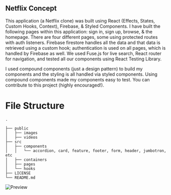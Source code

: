 ## Netflix Concept

This application (a Netflix clone) was built using React (Effects, States, Custom Hooks, Context), Firebase, & Styled Components. I have built the following pages within this application: sign in, sign up, browse, & the homepage. There are four different pages, some using protected routes with auth listeners. Firebase firestore handles all the data and that data is retrieved using a custom hook; authentication is used on all pages, which is handled by Firebase as well. We used Fuse.js for live search, React router for navigation, and tested all our components using React Testing Library.

I used compound components (just a design pattern) to build my components and the styling is all handled via styled components. Using compound components made my components easy to test. You can contribute to this project (highly encouraged!).

# File Structure
```
.

├── public
│   ├── images
│   ├── videos
├── src
│   ├── components
│   │   └── accordion, card, feature, footer, form, header, jumbotron, etc
│   ├── containers
│   ├── pages
│   └── hooks
├── LICENSE
└── README.md
```

![Preview](netflix-preview.png?raw=true)

